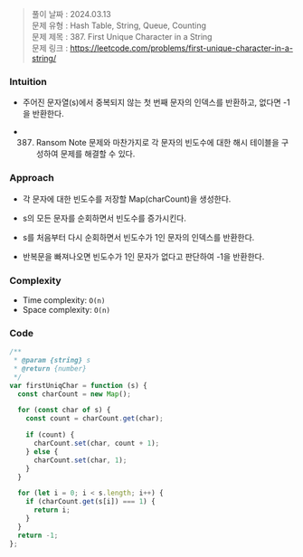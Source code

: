 > 풀이 날짜 : 2024.03.13  
> 문제 유형 : Hash Table, String, Queue, Counting  
> 문제 제목 : 387. First Unique Character in a String  
> 문제 링크 : https://leetcode.com/problems/first-unique-character-in-a-string/

### Intuition

- 주어진 문자열(s)에서 중복되지 않는 첫 번째 문자의 인덱스를 반환하고, 없다면 -1을 반환한다.

- 387. Ransom Note 문제와 마찬가지로 각 문자의 빈도수에 대한 해시 테이블을 구성하여 문제를 해결할 수 있다.

### Approach

- 각 문자에 대한 빈도수를 저장할 Map(charCount)을 생성한다.

- s의 모든 문자를 순회하면서 빈도수를 증가시킨다.

- s를 처음부터 다시 순회하면서 빈도수가 1인 문자의 인덱스를 반환한다.

- 반복문을 빠져나오면 빈도수가 1인 문자가 없다고 판단하여 -1을 반환한다.

### Complexity

- Time complexity: `O(n)`
- Space complexity: `O(n)`

### Code

```js
/**
 * @param {string} s
 * @return {number}
 */
var firstUniqChar = function (s) {
  const charCount = new Map();

  for (const char of s) {
    const count = charCount.get(char);

    if (count) {
      charCount.set(char, count + 1);
    } else {
      charCount.set(char, 1);
    }
  }

  for (let i = 0; i < s.length; i++) {
    if (charCount.get(s[i]) === 1) {
      return i;
    }
  }
  return -1;
};
```
